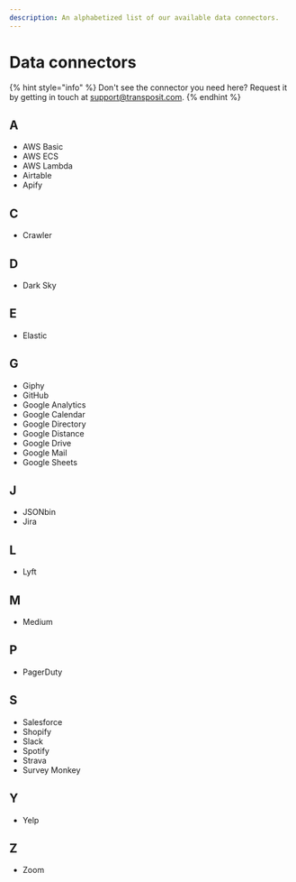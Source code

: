 ```yaml
---
description: An alphabetized list of our available data connectors.
---
```


# Data connectors

{% hint style="info" %}
Don't see the connector you need here? Request it by getting in touch at [support@transposit.com](mailto:support@transposit.com).
{% endhint %}

## A

* AWS Basic
* AWS ECS
* AWS Lambda
* Airtable
* Apify

## C

* Crawler

## D

* Dark Sky

## E

* Elastic

## G

* Giphy
* GitHub
* Google Analytics
* Google Calendar
* Google Directory
* Google Distance
* Google Drive
* Google Mail
* Google Sheets



## J

* JSONbin
* Jira

## L

* Lyft

## M

* Medium

## P

* PagerDuty

## S

* Salesforce
* Shopify
* Slack
* Spotify
* Strava
* Survey Monkey

## Y

* Yelp

## Z 

* Zoom





